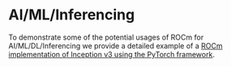 # AI/ML/Inferencing

To demonstrate some of the potential usages of ROCm for AI/ML/DL/Inferencing we
provide a detailed example of a
[ROCm implementation of Inception v3 using the PyTorch framework](./inception_casestudy/inception_casestudy.md).
